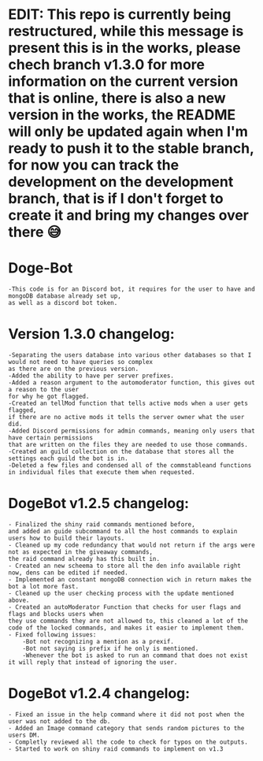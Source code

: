 # EDIT: This repo is currently being restructured, while this message is present this is in the works, please chech branch v1.3.0 for more information on the current version that is online, there is also a new version in the works, the README will only be updated again when I'm ready to push it to the stable branch, for now you can track the development on the development branch, that is if I don't forget to create it and bring my changes over there 😅
# Doge-Bot 
    -This code is for an Discord bot, it requires for the user to have and mongoDB database already set up,
    as well as a discord bot token.

# Version 1.3.0 changelog:
    -Separating the users database into various other databases so that I would not need to have queries so complex
    as there are on the previous version.
    -Added the ability to have per server prefixes.
    -Added a reason argument to the automoderator function, this gives out a reason to the user
    for why he got flagged.
    -Created an tellMod function that tells active mods when a user gets flagged,
    if there are no active mods it tells the server owner what the user did.
    -Added Discord permissions for admin commands, meaning only users that have certain permissions
    that are written on the files they are needed to use those commands.
    -Created an guild collection on the database that stores all the settings each guild the bot is in.
    -Deleted a few files and condensed all of the commstableand functions in individual files that execute them when requested.


# DogeBot v1.2.5 changelog:
    - Finalized the shiny raid commands mentioned before, 
    and added an guide subcommand to all the host commands to explain users how to build their layouts.
    - Cleaned up my code redundancy that would not return if the args were not as expected in the giveaway commands,
    the raid command already has this built in.
    - Created an new scheema to store all the den info available right now, dens can be edited if needed.
    - Implemented an constant mongoDB connection wich in return makes the bot a lot more fast.
    - Cleaned up the user checking process with the update mentioned above.
    - Created an autoModerator Function that checks for user flags and flags and blocks users when
    they use commands they are not allowed to, this cleaned a lot of the code of the locked commands, and makes it easier to implement them.
    - Fixed following issues:
        -Bot not recognizing a mention as a prexif.
        -Bot not saying is prefix if he only is mentioned.
        -Whenever the bot is asked to run an command that does not exist it will reply that instead of ignoring the user.
        

# DogeBot v1.2.4 changelog: 
    - Fixed an issue in the help command where it did not post when the user was not added to the db.
    - Added an Image command category that sends random pictures to the users DM.
    - Completly reviewed all the code to check for typos on the outputs.
    - Started to work on shiny raid commands to implement on v1.3

